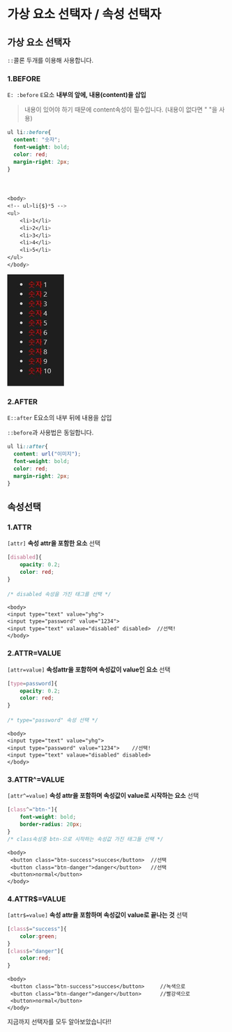 # 가상 요소 선택자 / 속성 선택자

## 가상 요소 선택자

`::`콜론 두개를 이용해 사용합니다.

### 1.BEFORE

`E: :before`    `E`요소 **내부의 앞에, 내용\(content\)을 삽입**

> 내용이 있어야 하기 때문에  content속성이 필수입니다. \(내용이 없다면 " "을 사용\)

```css
ul li::before{
  content: "숫자";
  font-weight: bold;
  color: red;
  margin-right: 2px;
}



<body>
<!-- ul>li{$}*5 -->
<ul>
    <li>1</li>
    <li>2</li>
    <li>3</li>
    <li>4</li>
    <li>5</li>
</ul>
</body>
```

![&#xC774;&#xB7F0; &#xBAA8;&#xC591;&#xC73C;&#xB85C; &#xB098;&#xC624;&#xACA0;&#xC8E0;?](../.gitbook/assets/image%20%2828%29.png)

### 2.AFTER

`E::after`      E요소의 내부 뒤에 내용을 삽입

`::before`과 사용법은 동일합니다.

```css
ul li::after{
  content: url("이미지");
  font-weight: bold;
  color: red;
  margin-right: 2px;
}
```





## 속성선택

### 1.ATTR

`[attr]` **속성 attr을 포함한 요소** 선택

```css
[disabled]{
    opacity: 0.2;
    color: red;
}

/* disabled 속성을 가진 태그를 선택 */
```

```markup
<body>
<input type="text" value="yhg">
<input type="password" value="1234">
<input type="text" valaue="disabled" disabled>  //선택!
</body>
```



### 2.ATTR=VALUE

`[attr=value]`     **속성attr을 포함하며 속성값이 value인 요소** 선택

```css
[type=password]{
    opacity: 0.2;
    color: red;
}

/* type="password" 속성 선택 */
```

```markup
<body>
<input type="text" value="yhg">
<input type="password" value="1234">    //선택!
<input type="text" valaue="disabled" disabled>
</body>
```



### 3.ATTR^=VALUE

`[attr^=value]`       **속성 attr을 포함하며 속성값이 value로 시작하는 요소** 선택

```css
[class^="btn-"]{
    font-weight: bold;
    border-radius: 20px;
}
/* class속성중 btn-으로 시작하는 속성값 가진 태그들 선택 */
```

```markup
<body>
 <button class="btn-success">succes</button>  //선택
 <button class="btn-danger">danger</button>   //선택
 <button>normal</button>
</body>
```



### 4.ATTR$=VALUE

`[attr$=value]`     **속성 attr을 포함하며 속성값이 value로 끝나는 것** 선택

```css
[class$="success"]{
    color:green;
}
[class$="danger"]{
    color:red;
}
```

```markup
<body>
 <button class="btn-success">succes</button>     //녹색으로
 <button class="btn-danger">danger</button>      //빨강색으로
 <button>normal</button>
</body>
```



지금까지 선택자를 모두 알아보았습니다!!


